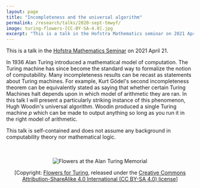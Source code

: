 ```yaml
---
layout: page
title: "Incompleteness and the universal algorithm"
permalink: /research/talks/2020-sept-tmwyf/
image: turing-flowers-[CC-BY-SA-4.0].jpg
excerpt: "This is a talk in the Hofstra Mathematics seminar on 2021 April 21..."
---
```


This is a talk in the [Hofstra Mathematics Seminar](https://www.hofstra.edu/mathematics/seminars.html) on 2021 April 21.



In 1936 Alan Turing introduced a mathematical model of computation. The Turing machine has since become the standard way to formalize the notion of computability. Many incompleteness results can be recast as statements about Turing machines. For example, Kurt Gödel's second incompleteness theorem can be equivalently stated as saying that whether certain Turing Machines halt depends upon in which model of arithmetic they are ran. In this talk I will present a particularly striking instance of this phenomenon, Hugh Woodin's universal algorithm. Woodin produced a single Turing machine $p$ which can be made to output anything so long as you run it in the right model of arithmetic.

This talk is self-contained and does not assume any background in computability theory nor mathematical logic.

<br>

<br> 

<center>
<img src="turing-flowers-[CC-BY-SA-4.0].jpg" alt="Flowers at the Alan Turing Memorial">

[Copyright: [Flowers for Turing](http://www.flowersforturing.equalitytime.co.uk/?page_id=5311), released under the [Creative Commons Attribution-ShareAlike 4.0 International (CC BY-SA 4.0) license](https://creativecommons.org/licenses/by-sa/4.0/)]

</center>